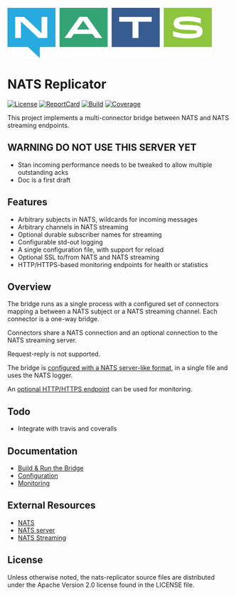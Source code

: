 ![NATS](logos/large-logo.png)

# NATS Replicator

[![License][License-Image]][License-Url]
[![ReportCard][ReportCard-Image]][ReportCard-Url]
[![Build][Build-Status-Image]][Build-Status-Url]
[![Coverage][Coverage-Image]][Coverage-Url]

This project implements a multi-connector bridge between NATS and NATS streaming endpoints.

## WARNING DO NOT USE THIS SERVER YET

* Stan incoming performance needs to be tweaked to allow multiple outstanding acks
* Doc is a first draft

## Features

* Arbitrary subjects in NATS, wildcards for incoming messages
* Arbitrary channels in NATS streaming
* Optional durable subscriber names for streaming
* Configurable std-out logging
* A single configuration file, with support for reload
* Optional SSL to/from NATS and NATS streaming
* HTTP/HTTPS-based monitoring endpoints for health or statistics

## Overview

The bridge runs as a single process with a configured set of connectors mapping a between a NATS subject or a NATS streaming channel. Each connector is a one-way bridge.

Connectors share a NATS connection and an optional connection to the NATS streaming server.

Request-reply is not supported.

The bridge is [configured with a NATS server-like format](docs/config.md), in a single file and uses the NATS logger.

An [optional HTTP/HTTPS endpoint](docs/monitoring.md) can be used for monitoring.

## Todo

* Integrate with travis and coveralls

## Documentation

* [Build & Run the Bridge](docs/buildandrun.md)
* [Configuration](docs/config.md)
* [Monitoring](docs/monitoring.md)

## External Resources

* [NATS](https://nats.io/documentation/)
* [NATS server](https://github.com/nats-io/nats-server)
* [NATS Streaming](https://github.com/nats-io/nats-streaming-server)

[License-Url]: https://www.apache.org/licenses/LICENSE-2.0
[License-Image]: https://img.shields.io/badge/License-Apache2-blue.svg
[Build-Status-Url]: https://travis-ci.com/nats-io/nats-replicator
[Build-Status-Image]: https://travis-ci.com/nats-io/nats-replicator.svg?branch=master
[Coverage-Url]: https://coveralls.io/r/nats-io/nats-replicator?branch=master
[Coverage-image]: https://coveralls.io/repos/github/nats-io/nats-replicator/badge.svg?branch=master
[ReportCard-Url]: https://goreportcard.com/report/nats-io/nats-replicator
[ReportCard-Image]: https://goreportcard.com/badge/github.com/nats-io/nats-replicator

<a name="license"></a>

## License

Unless otherwise noted, the nats-replicator source files are distributed under the Apache Version 2.0 license found in the LICENSE file.
